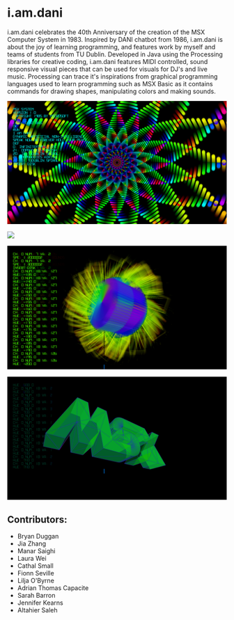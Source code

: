 # i.am.dani

i.am.dani celebrates the 40th Anniversary of the creation of the MSX Computer System in 1983. Inspired by DANI chatbot from 1986, i.am.dani is about the joy of learning programming, and features work by myself and teams of students from TU Dublin. Developed in Java using the Processing libraries for creative coding, i.am.dani features MIDI controlled, sound responsive visual pieces that can be used for visuals for DJ's and live music. Processing can trace it's inspirations from graphical programming languages used to learn programming such as MSX Basic as it contains commands for drawing shapes, manipulating colors and making sounds. 

![](screenshots/i.am.dani-000360.png)

![](screenshots/i.am.dani-007672.png)

![](screenshots/i.am.dani-011423.png)

![](screenshots/i.am.dani-009379.png)

## Contributors:

- Bryan Duggan
- Jia Zhang
- Manar Saighi
- Laura Wei
- Cathal Small
- Fionn Seville
- Lilja O'Byrne
- Adrian Thomas Capacite
- Sarah Barron
- Jennifer Kearns
- Altahier Saleh
